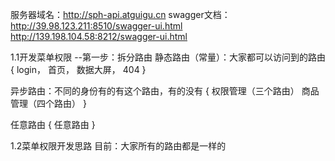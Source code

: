 服务器域名：http://sph-api.atguigu.cn
swagger文档：
http://39.98.123.211:8510/swagger-ui.html
http://139.198.104.58:8212/swagger-ui.html

1.1开发菜单权限
--第一步：拆分路由
静态路由（常量）：大家都可以访问到的路由
{
login，
首页，
数据大屏，
404
}

异步路由：不同的身份有的有这个路由，有的没有
{
权限管理（三个路由）
商品管理（四个路由）
}

任意路由
{
任意路由
}

1.2菜单权限开发思路
目前：大家所有的路由都是一样的
